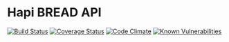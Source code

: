 # Hapi BREAD API

[![Build Status](https://travis-ci.org/breadexemplar/hapibread-api.svg)](https://travis-ci.org/breadexemplar/hapibread-api)
[![Coverage Status](https://coveralls.io/repos/breadexemplar/hapibread-api/badge.svg)](https://coveralls.io/r/breadexemplar/hapibread-api)
[![Code Climate](https://codeclimate.com/github/breadexemplar/hapibread-api/badges/gpa.svg)](https://codeclimate.com/github/breadexemplar/hapibread-api)
[![Known Vulnerabilities](https://snyk.io/test/github/breadexemplar/hapibread-api/badge.svg)](https://snyk.io/test/github/breadexemplar/hapibread-api)
